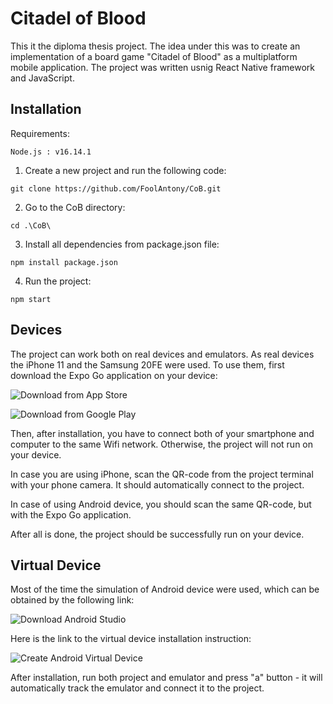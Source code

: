# Citadel of Blood

This it the diploma thesis project. The idea under this was to create an implementation of a board game "Citadel of Blood" as a multiplatform mobile application. The project was written usnig React Native framework and JavaScript.

## Installation

Requirements:

    Node.js : v16.14.1

1. Create a new project and run the following code:

```terminal
git clone https://github.com/FoolAntony/CoB.git
```

2. Go to the CoB directory:
```terminal
cd .\CoB\
```

3. Install all dependencies from package.json file:
```terminal
npm install package.json
```

4. Run the project:

```terminal
npm start
```

## Devices

The project can work both on real devices and emulators. As real devices the iPhone 11 and the Samsung 20FE were used. To use them, first download the Expo Go application on your device:

![Download from App Store](https://apps.apple.com/app/apple-store/id982107779)

![Download from Google Play](https://play.google.com/store/apps/details?id=host.exp.exponent&referrer=www&pli=1)

Then, after installation, you have to connect both of your smartphone and computer to the same Wifi network. Otherwise, the project will not run on your device.

In case you are using iPhone, scan the QR-code from the project terminal with your phone camera. It should automatically connect to the  project.

In case of using Android device, you should scan the same QR-code, but with the Expo Go application.

After all is done, the project should be successfully run on your device.

## Virtual Device 

Most of the time the simulation of Android device were used, which can be obtained by the following link:

![Download Android Studio](https://developer.android.com/studio)

Here is the link to the virtual device installation instruction:

![Create Android Virtual Device](https://developer.android.com/studio/run/managing-avds)

After installation, run both project and emulator and press "a" button - it will automatically track the emulator and connect it  to the project.
